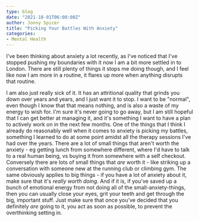 ```yaml
---
type: blog
date: "2021-10-01T06:00:00Z"
author: Jonny Spicer
title: "Picking Your Battles With Anxiety"
categories:
- Mental Health
---
```

I've been thinking about anxiety a lot recently, as I've noticed that I've stopped pushing my boundaries with it now I am a bit more settled in to London. There are still plenty of things it stops me doing though, and I feel like now I am more in a routine, it flares up
more when anything disrupts that routine.

I am also just really sick of it. It has an attritional quality that grinds you down over years and years, and I just want it to stop. I want to be "normal", even though I know that that means nothing, and is also a waste of my energy to wish for. I'm sure it's never going
to go away, but I am still hopeful that I can get better at managing it, and it's something I want to have a plan to actively work on in the next few months. One of the things that I think I already do reasonably well when it comes to anxiety is picking my battles,
something I learned to do at some point amidst all the therapy sessions I've had over the years. There are a lot of small things that aren't worth the anxiety - eg getting lunch from somewhere different, where I'd have to talk to a real human being, vs buying it from
somewhere with a self checkout. Conversely there are lots of small things that *are* worth it - like striking up a conversation with someone new at the running club or climbing gym. The same obviously applies to big things - if you have a lot of anxiety about it, make
sure that it's *really worth doing*. And if it is, if you've saved up a bunch of emotional energy from not doing all of the small-anxiety-things, then you can usually close your eyes, grit your teeth and get through the big, important stuff. Just make sure that once
you've decided that you definitely *are* going to it, you act as soon as possible, to prevent the overthinking setting in.
